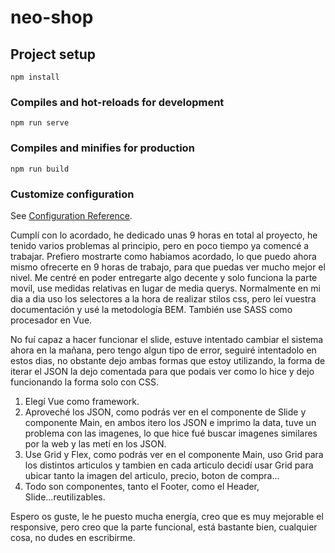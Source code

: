 # neo-shop

## Project setup
```
npm install
```

### Compiles and hot-reloads for development
```
npm run serve
```

### Compiles and minifies for production
```
npm run build
```

### Customize configuration
See [Configuration Reference](https://cli.vuejs.org/config/).

Cumplí con lo acordado, he dedicado unas 9 horas en total al proyecto, he tenido varios problemas al principio, pero en poco tiempo ya comencé a trabajar.
Prefiero mostrarte como habiamos acordado, lo que puedo ahora mismo ofrecerte en 9 horas de trabajo, para que puedas ver mucho mejor el nivel. 
Me centré en poder entregarte algo decente y solo funciona la parte movil, use medidas relativas en lugar de media querys.
Normalmente en mi dia a dia uso los selectores a la hora de realizar stilos css, pero leí vuestra documentación y usé la metodología BEM.
También use SASS como procesador en Vue.

No fuí capaz a hacer funcionar el slide, estuve intentado cambiar el sistema ahora en la mañana, pero tengo algun tipo de error, seguiré intentadolo en estos dias,
no obstante dejo ambas formas que estoy utilizando, la forma de iterar el JSON la dejo comentada para que podais ver como lo hice y dejo funcionando la forma solo con 
CSS.

1. Elegí Vue como framework.
2. Aproveché los JSON, como podrás ver en el componente de Slide y componente Main, en ambos itero los JSON e imprimo la data,
   tuve un problema con las imagenes, lo que hice fué buscar imagenes similares por la web y las metí en los JSON.
3. Use Grid y Flex, como podrás ver en el componente Main, uso Grid para los distintos articulos y tambien en cada articulo decidí usar Grid
   para ubicar tanto la imagen del articulo, precio, boton de compra...
4. Todo son componentes, tanto el Footer, como el Header, Slide...reutilizables.

Espero os guste, le he puesto mucha energía, creo que es muy mejorable el responsive, pero creo que la parte funcional, está bastante bien,
cualquier cosa, no dudes en escribirme.
